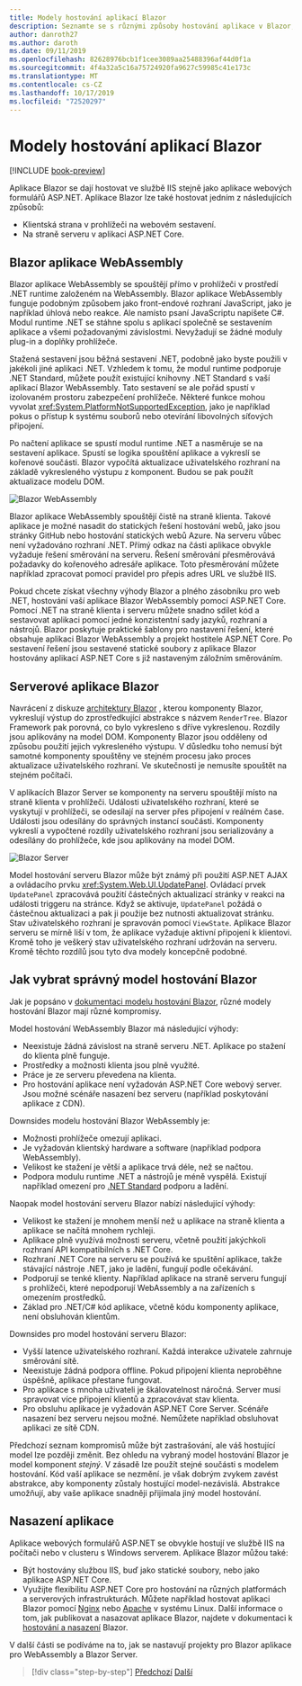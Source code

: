 ```yaml
---
title: Modely hostování aplikací Blazor
description: Seznamte se s různými způsoby hostování aplikace v Blazor, včetně prohlížeče na webovém sestavení nebo na serveru.
author: danroth27
ms.author: daroth
ms.date: 09/11/2019
ms.openlocfilehash: 82628976bcb1f1cee3089aa25488396af44d0f1a
ms.sourcegitcommit: 4f4a32a5c16a75724920fa9627c59985c41e173c
ms.translationtype: MT
ms.contentlocale: cs-CZ
ms.lasthandoff: 10/17/2019
ms.locfileid: "72520297"
---
```

# <a name="blazor-app-hosting-models"></a>Modely hostování aplikací Blazor

[!INCLUDE [book-preview](../../../includes/book-preview.md)]

Aplikace Blazor se dají hostovat ve službě IIS stejně jako aplikace webových formulářů ASP.NET. Aplikace Blazor lze také hostovat jedním z následujících způsobů:

- Klientská strana v prohlížeči na webovém sestavení.
- Na straně serveru v aplikaci ASP.NET Core. 

## <a name="blazor-webassembly-apps"></a>Blazor aplikace WebAssembly

Blazor aplikace WebAssembly se spouštějí přímo v prohlížeči v prostředí .NET runtime založeném na WebAssembly. Blazor aplikace WebAssembly funguje podobným způsobem jako front-endové rozhraní JavaScript, jako je například úhlová nebo reakce. Ale namísto psaní JavaScriptu napíšete C#. Modul runtime .NET se stáhne spolu s aplikací společně se sestavením aplikace a všemi požadovanými závislostmi. Nevyžadují se žádné moduly plug-in a doplňky prohlížeče. 

Stažená sestavení jsou běžná sestavení .NET, podobně jako byste použili v jakékoli jiné aplikaci .NET. Vzhledem k tomu, že modul runtime podporuje .NET Standard, můžete použít existující knihovny .NET Standard s vaší aplikací Blazor WebAssembly. Tato sestavení se ale pořád spustí v izolovaném prostoru zabezpečení prohlížeče. Některé funkce mohou vyvolat <xref:System.PlatformNotSupportedException>, jako je například pokus o přístup k systému souborů nebo otevírání libovolných síťových připojení. 

Po načtení aplikace se spustí modul runtime .NET a nasměruje se na sestavení aplikace. Spustí se logika spouštění aplikace a vykreslí se kořenové součásti. Blazor vypočítá aktualizace uživatelského rozhraní na základě vykresleného výstupu z komponent. Budou se pak použít aktualizace modelu DOM.

![Blazor WebAssembly](media/hosting-models/blazor-webassembly.png)

Blazor aplikace WebAssembly spouštějí čistě na straně klienta. Takové aplikace je možné nasadit do statických řešení hostování webů, jako jsou stránky GitHub nebo hostování statických webů Azure. Na serveru vůbec není vyžadováno rozhraní .NET. Přímý odkaz na části aplikace obvykle vyžaduje řešení směrování na serveru. Řešení směrování přesměrovává požadavky do kořenového adresáře aplikace. Toto přesměrování můžete například zpracovat pomocí pravidel pro přepis adres URL ve službě IIS.

Pokud chcete získat všechny výhody Blazor a plného zásobníku pro web .NET, hostování vaší aplikace Blazor WebAssembly pomocí ASP.NET Core. Pomocí .NET na straně klienta i serveru můžete snadno sdílet kód a sestavovat aplikaci pomocí jedné konzistentní sady jazyků, rozhraní a nástrojů. Blazor poskytuje praktické šablony pro nastavení řešení, které obsahuje aplikaci Blazor WebAssembly a projekt hostitele ASP.NET Core. Po sestavení řešení jsou sestavené statické soubory z aplikace Blazor hostovány aplikací ASP.NET Core s již nastaveným záložním směrováním.

## <a name="blazor-server-apps"></a>Serverové aplikace Blazor

Navrácení z diskuze [architektury Blazor](architecture-comparison.md#blazor) , kterou komponenty Blazor, vykreslují výstup do zprostředkující abstrakce s názvem `RenderTree`. Blazor Framework pak porovná, co bylo vykresleno s dříve vykreslenou. Rozdíly jsou aplikovány na model DOM. Komponenty Blazor jsou odděleny od způsobu použití jejich vykresleného výstupu. V důsledku toho nemusí být samotné komponenty spouštěny ve stejném procesu jako proces aktualizace uživatelského rozhraní. Ve skutečnosti je nemusíte spouštět na stejném počítači.

V aplikacích Blazor Server se komponenty na serveru spouštějí místo na straně klienta v prohlížeči. Události uživatelského rozhraní, které se vyskytují v prohlížeči, se odesílají na server přes připojení v reálném čase. Události jsou odesílány do správných instancí součásti. Komponenty vykreslí a vypočtené rozdíly uživatelského rozhraní jsou serializovány a odesílány do prohlížeče, kde jsou aplikovány na model DOM.

![Blazor Server](media/hosting-models/blazor-server.png)

Model hostování serveru Blazor může být známý při použití ASP.NET AJAX a ovládacího prvku <xref:System.Web.UI.UpdatePanel>. Ovládací prvek `UpdatePanel` zpracovává použití částečných aktualizací stránky v reakci na události triggeru na stránce. Když se aktivuje, `UpdatePanel` požádá o částečnou aktualizaci a pak ji použije bez nutnosti aktualizovat stránku. Stav uživatelského rozhraní je spravován pomocí `ViewState`. Aplikace Blazor serveru se mírně liší v tom, že aplikace vyžaduje aktivní připojení k klientovi. Kromě toho je veškerý stav uživatelského rozhraní udržován na serveru. Kromě těchto rozdílů jsou tyto dva modely koncepčně podobné.

## <a name="how-to-choose-the-right-blazor-hosting-model"></a>Jak vybrat správný model hostování Blazor

Jak je popsáno v [dokumentaci modelu hostování Blazor](https://docs.microsoft.com/aspnet/core/blazor/hosting-models#server-side), různé modely hostování Blazor mají různé kompromisy.

Model hostování WebAssembly Blazor má následující výhody:

- Neexistuje žádná závislost na straně serveru .NET. Aplikace po stažení do klienta plně funguje.
- Prostředky a možnosti klienta jsou plně využité.
- Práce je ze serveru převedena na klienta.
- Pro hostování aplikace není vyžadován ASP.NET Core webový server. Jsou možné scénáře nasazení bez serveru (například poskytování aplikace z CDN).

Downsides modelu hostování Blazor WebAssembly je:

- Možnosti prohlížeče omezují aplikaci.
- Je vyžadován klientský hardware a software (například podpora WebAssembly).
- Velikost ke stažení je větší a aplikace trvá déle, než se načtou.
- Podpora modulu runtime .NET a nástrojů je méně vyspělá. Existují například omezení pro [.NET Standard](../../standard/net-standard.md) podporu a ladění.

Naopak model hostování serveru Blazor nabízí následující výhody:

- Velikost ke stažení je mnohem menší než u aplikace na straně klienta a aplikace se načítá mnohem rychleji.
- Aplikace plně využívá možnosti serveru, včetně použití jakýchkoli rozhraní API kompatibilních s .NET Core.
- Rozhraní .NET Core na serveru se používá ke spuštění aplikace, takže stávající nástroje .NET, jako je ladění, fungují podle očekávání.
- Podporují se tenké klienty. Například aplikace na straně serveru fungují s prohlížeči, které nepodporují WebAssembly a na zařízeních s omezením prostředků.
- Základ pro .NET/C# kód aplikace, včetně kódu komponenty aplikace, není obsluhován klientům.

Downsides pro model hostování serveru Blazor:

- Vyšší latence uživatelského rozhraní. Každá interakce uživatele zahrnuje směrování sítě.
- Neexistuje žádná podpora offline. Pokud připojení klienta neproběhne úspěšně, aplikace přestane fungovat.
- Pro aplikace s mnoha uživateli je škálovatelnost náročná. Server musí spravovat více připojení klientů a zpracovávat stav klienta.
- Pro obsluhu aplikace je vyžadován ASP.NET Core Server. Scénáře nasazení bez serveru nejsou možné. Nemůžete například obsluhovat aplikaci ze sítě CDN.

Předchozí seznam kompromisů může být zastrašování, ale váš hostující model lze později změnit. Bez ohledu na vybraný model hostování Blazor je model komponent *stejný*. V zásadě lze použít stejné součásti s modelem hostování. Kód vaší aplikace se nezmění. je však dobrým zvykem zavést abstrakce, aby komponenty zůstaly hostující model-nezávislá. Abstrakce umožňují, aby vaše aplikace snadněji přijímala jiný model hostování.

## <a name="deploy-your-app"></a>Nasazení aplikace

Aplikace webových formulářů ASP.NET se obvykle hostují ve službě IIS na počítači nebo v clusteru s Windows serverem. Aplikace Blazor můžou také:

- Být hostovány službou IIS, buď jako statické soubory, nebo jako aplikace ASP.NET Core.
- Využijte flexibilitu ASP.NET Core pro hostování na různých platformách a serverových infrastrukturách. Můžete například hostovat aplikaci Blazor pomocí [Nginx](/aspnet/core/host-and-deploy/linux-nginx) nebo [Apache](/aspnet/core/host-and-deploy/linux-apache) v systému Linux. Další informace o tom, jak publikovat a nasazovat aplikace Blazor, najdete v dokumentaci k [hostování a nasazení](/aspnet/core/host-and-deploy/blazor/) Blazor.

V další části se podíváme na to, jak se nastavují projekty pro Blazor aplikace pro WebAssembly a Blazor Server.

>[!div class="step-by-step"]
>[Předchozí](architecture-comparison.md)
>[Další](project-structure.md)
